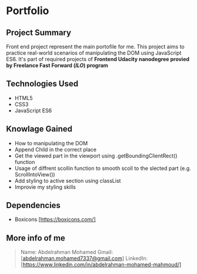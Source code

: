 # Portfolio

## Project Summary
Front end project represent the main portofile for me. This project aims to practice real-world scenarios of manipulating the DOM using JavaScript ES6. It's part of required projects of **Frontend Udacity nanodegree provied by Freelance Fast Forward (*ILO*) program**

## Technologies Used
- HTML5
- CSS3
- JavaScript ES6

## Knowlage Gained
- How to manipulating the DOM
- Append Child in the correct place
- Get the viewed part in the viewport using .getBoundingClientRect() function
- Usage of diffrent scollin function to smooth scoll to the slected part (e.g. ScrollIntoView())
- Add styling to active section using classList
- Improvie my styling skills

## Dependencies
- Boxicons [https://boxicons.com/]

## More info of me
> Name: Abdelrahman Mohamed
> Gmail: [abdelrahman.mohamed7337@gmail.com]
> LinkedIn: [https://www.linkedin.com/in/abdelrahman-mohamed-mahmoud/]
